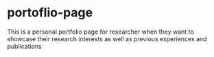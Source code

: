 # portoflio-page
This is a personal portfolio page for researcher when they want to showcase their research interests as well as previous experiences and publications
